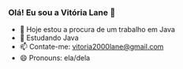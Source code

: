 ### Olá! Eu sou a Vitória Lane 👋

- 🔭 Hoje estou a procura de um trabalho em Java
- 🌱 Estudando Java
- 📫 Contate-me: vitoria2000lane@gmail.com 
- 😄 Pronouns: ela/dela

